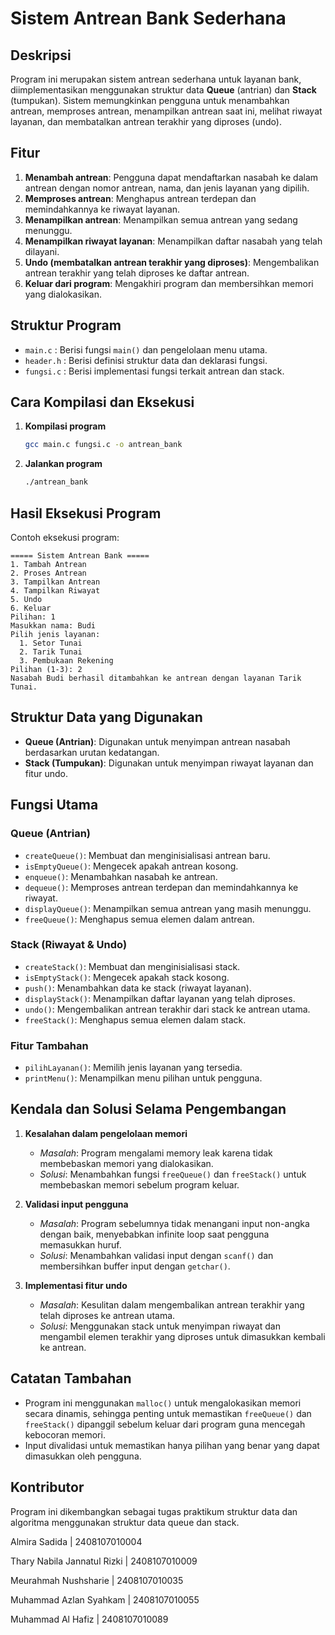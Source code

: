 # Sistem Antrean Bank Sederhana

## Deskripsi

Program ini merupakan sistem antrean sederhana untuk layanan bank, diimplementasikan menggunakan struktur data **Queue** (antrian) dan **Stack** (tumpukan). Sistem memungkinkan pengguna untuk menambahkan antrean, memproses antrean, menampilkan antrean saat ini, melihat riwayat layanan, dan membatalkan antrean terakhir yang diproses (undo).

## Fitur

1. **Menambah antrean**: Pengguna dapat mendaftarkan nasabah ke dalam antrean dengan nomor antrean, nama, dan jenis layanan yang dipilih.
2. **Memproses antrean**: Menghapus antrean terdepan dan memindahkannya ke riwayat layanan.
3. **Menampilkan antrean**: Menampilkan semua antrean yang sedang menunggu.
4. **Menampilkan riwayat layanan**: Menampilkan daftar nasabah yang telah dilayani.
5. **Undo (membatalkan antrean terakhir yang diproses)**: Mengembalikan antrean terakhir yang telah diproses ke daftar antrean.
6. **Keluar dari program**: Mengakhiri program dan membersihkan memori yang dialokasikan.

## Struktur Program

- `main.c` : Berisi fungsi `main()` dan pengelolaan menu utama.
- `header.h` : Berisi definisi struktur data dan deklarasi fungsi.
- `fungsi.c` : Berisi implementasi fungsi terkait antrean dan stack.

## Cara Kompilasi dan Eksekusi

1. **Kompilasi program**
   ```sh
   gcc main.c fungsi.c -o antrean_bank
   ```
2. **Jalankan program**
   ```sh
   ./antrean_bank
   ```

## Hasil Eksekusi Program

Contoh eksekusi program:

```
===== Sistem Antrean Bank =====
1. Tambah Antrean
2. Proses Antrean
3. Tampilkan Antrean
4. Tampilkan Riwayat
5. Undo
6. Keluar
Pilihan: 1
Masukkan nama: Budi
Pilih jenis layanan:
  1. Setor Tunai
  2. Tarik Tunai
  3. Pembukaan Rekening
Pilihan (1-3): 2
Nasabah Budi berhasil ditambahkan ke antrean dengan layanan Tarik Tunai.
```

## Struktur Data yang Digunakan

- **Queue (Antrian)**: Digunakan untuk menyimpan antrean nasabah berdasarkan urutan kedatangan.
- **Stack (Tumpukan)**: Digunakan untuk menyimpan riwayat layanan dan fitur undo.

## Fungsi Utama

### Queue (Antrian)

- `createQueue()`: Membuat dan menginisialisasi antrean baru.
- `isEmptyQueue()`: Mengecek apakah antrean kosong.
- `enqueue()`: Menambahkan nasabah ke antrean.
- `dequeue()`: Memproses antrean terdepan dan memindahkannya ke riwayat.
- `displayQueue()`: Menampilkan semua antrean yang masih menunggu.
- `freeQueue()`: Menghapus semua elemen dalam antrean.

### Stack (Riwayat & Undo)

- `createStack()`: Membuat dan menginisialisasi stack.
- `isEmptyStack()`: Mengecek apakah stack kosong.
- `push()`: Menambahkan data ke stack (riwayat layanan).
- `displayStack()`: Menampilkan daftar layanan yang telah diproses.
- `undo()`: Mengembalikan antrean terakhir dari stack ke antrean utama.
- `freeStack()`: Menghapus semua elemen dalam stack.

### Fitur Tambahan

- `pilihLayanan()`: Memilih jenis layanan yang tersedia.
- `printMenu()`: Menampilkan menu pilihan untuk pengguna.

## Kendala dan Solusi Selama Pengembangan

1. **Kesalahan dalam pengelolaan memori**

   - *Masalah*: Program mengalami memory leak karena tidak membebaskan memori yang dialokasikan.
   - *Solusi*: Menambahkan fungsi `freeQueue()` dan `freeStack()` untuk membebaskan memori sebelum program keluar.

2. **Validasi input pengguna**

   - *Masalah*: Program sebelumnya tidak menangani input non-angka dengan baik, menyebabkan infinite loop saat pengguna memasukkan huruf.
   - *Solusi*: Menambahkan validasi input dengan `scanf()` dan membersihkan buffer input dengan `getchar()`.

3. **Implementasi fitur undo**

   - *Masalah*: Kesulitan dalam mengembalikan antrean terakhir yang telah diproses ke antrean utama.
   - *Solusi*: Menggunakan stack untuk menyimpan riwayat dan mengambil elemen terakhir yang diproses untuk dimasukkan kembali ke antrean.

## Catatan Tambahan

- Program ini menggunakan `malloc()` untuk mengalokasikan memori secara dinamis, sehingga penting untuk memastikan `freeQueue()` dan `freeStack()` dipanggil sebelum keluar dari program guna mencegah kebocoran memori.
- Input divalidasi untuk memastikan hanya pilihan yang benar yang dapat dimasukkan oleh pengguna.

## Kontributor

Program ini dikembangkan sebagai tugas praktikum struktur data dan algoritma menggunakan struktur data queue dan stack.

Almira Sadida | 2408107010004

Thary Nabila Jannatul Rizki | 2408107010009

Meurahmah Nushsharie | 2408107010035

Muhammad Azlan Syahkam | 2408107010055

Muhammad Al Hafiz | 2408107010089

